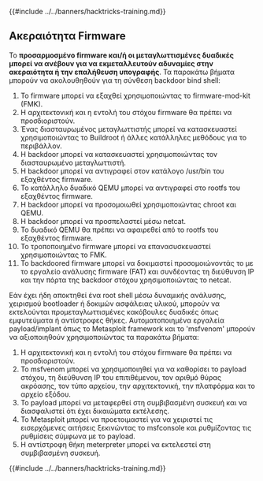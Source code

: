 {{#include ../../banners/hacktricks-training.md}}

## Ακεραιότητα Firmware

Το **προσαρμοσμένο firmware και/ή οι μεταγλωττισμένες δυαδικές μπορεί να ανέβουν για να εκμεταλλευτούν αδυναμίες στην ακεραιότητα ή την επαλήθευση υπογραφής**. Τα παρακάτω βήματα μπορούν να ακολουθηθούν για τη σύνθεση backdoor bind shell:

1. Το firmware μπορεί να εξαχθεί χρησιμοποιώντας το firmware-mod-kit (FMK).
2. Η αρχιτεκτονική και η εντολή του στόχου firmware θα πρέπει να προσδιοριστούν.
3. Ένας διασταυρωμένος μεταγλωττιστής μπορεί να κατασκευαστεί χρησιμοποιώντας το Buildroot ή άλλες κατάλληλες μεθόδους για το περιβάλλον.
4. Η backdoor μπορεί να κατασκευαστεί χρησιμοποιώντας τον διασταυρωμένο μεταγλωττιστή.
5. Η backdoor μπορεί να αντιγραφεί στον κατάλογο /usr/bin του εξαχθέντος firmware.
6. Το κατάλληλο δυαδικό QEMU μπορεί να αντιγραφεί στο rootfs του εξαχθέντος firmware.
7. Η backdoor μπορεί να προσομοιωθεί χρησιμοποιώντας chroot και QEMU.
8. Η backdoor μπορεί να προσπελαστεί μέσω netcat.
9. Το δυαδικό QEMU θα πρέπει να αφαιρεθεί από το rootfs του εξαχθέντος firmware.
10. Το τροποποιημένο firmware μπορεί να επανασυσκευαστεί χρησιμοποιώντας το FMK.
11. Το backdoored firmware μπορεί να δοκιμαστεί προσομοιώνοντάς το με το εργαλείο ανάλυσης firmware (FAT) και συνδέοντας τη διεύθυνση IP και την πόρτα της backdoor στόχου χρησιμοποιώντας το netcat.

Εάν έχει ήδη αποκτηθεί ένα root shell μέσω δυναμικής ανάλυσης, χειρισμού bootloader ή δοκιμών ασφάλειας υλικού, μπορούν να εκτελούνται προμεταγλωττισμένες κακόβουλες δυαδικές όπως εμφυτεύματα ή αντίστροφες θήκες. Αυτοματοποιημένα εργαλεία payload/implant όπως το Metasploit framework και το 'msfvenom' μπορούν να αξιοποιηθούν χρησιμοποιώντας τα παρακάτω βήματα:

1. Η αρχιτεκτονική και η εντολή του στόχου firmware θα πρέπει να προσδιοριστούν.
2. Το msfvenom μπορεί να χρησιμοποιηθεί για να καθορίσει το payload στόχου, τη διεύθυνση IP του επιτιθέμενου, τον αριθμό θύρας ακρόασης, τον τύπο αρχείου, την αρχιτεκτονική, την πλατφόρμα και το αρχείο εξόδου.
3. Το payload μπορεί να μεταφερθεί στη συμβιβασμένη συσκευή και να διασφαλιστεί ότι έχει δικαιώματα εκτέλεσης.
4. Το Metasploit μπορεί να προετοιμαστεί για να χειριστεί τις εισερχόμενες αιτήσεις ξεκινώντας το msfconsole και ρυθμίζοντας τις ρυθμίσεις σύμφωνα με το payload.
5. Η αντίστροφη θήκη meterpreter μπορεί να εκτελεστεί στη συμβιβασμένη συσκευή.

{{#include ../../banners/hacktricks-training.md}}
